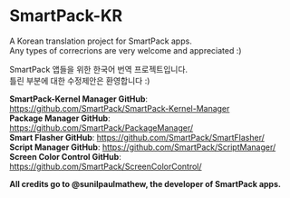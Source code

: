 # SmartPack-KR
A Korean translation project for SmartPack apps.</br>
Any types of correcrions are very welcome and appreciated :)</br> 

SmartPack 앱들을 위한 한국어 번역 프로젝트입니다.</br>
틀린 부분에 대한 수정제안은 환영합니다 :)</br>

<b>SmartPack-Kernel Manager GitHub</b>: https://github.com/SmartPack/SmartPack-Kernel-Manager</br>
<b>Package Manager GitHub</b>: https://github.com/SmartPack/PackageManager/</br>
<b>Smart Flasher GitHub</b>: https://github.com/SmartPack/SmartFlasher/</br>
<b>Script Manager GitHub</b>: https://github.com/SmartPack/ScriptManager/</br>
<b>Screen Color Control GitHub</b>: https://github.com/SmartPack/ScreenColorControl/</br>

<b>All credits go to @sunilpaulmathew, the developer of SmartPack apps.</b>
